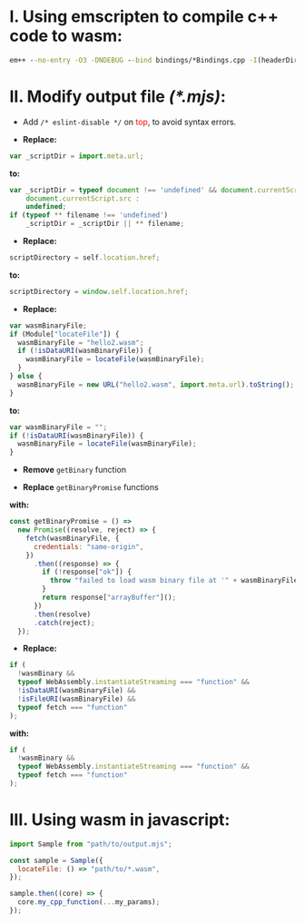 <style>
    red { color: Red }
</style>

# I. Using emscripten to compile c++ code to wasm:

```cmd
em++ --no-entry -O3 -DNDEBUG --bind bindings/*Bindings.cpp -I(headerDir) source/*.cpp -s WASM=1 -s EXPORT_ES6=1 -s MODULARIZE=1 -o *.mjs
```

# II. Modify output file _(\*.mjs)_:

- Add `/* eslint-disable */` on <red>top</red>, to avoid syntax errors.

- **Replace:**

```js
var _scriptDir = import.meta.url;
```

**to:**

```js
var _scriptDir = typeof document !== 'undefined' && document.currentScript ?
    document.currentScript.src :
    undefined;
if (typeof ** filename !== 'undefined')
    _scriptDir = _scriptDir || ** filename;
```

- **Replace:**

```js
scriptDirectory = self.location.href;
```

**to:**

```js
scriptDirectory = window.self.location.href;
```

- **Replace:**

```js
var wasmBinaryFile;
if (Module["locateFile"]) {
  wasmBinaryFile = "hello2.wasm";
  if (!isDataURI(wasmBinaryFile)) {
    wasmBinaryFile = locateFile(wasmBinaryFile);
  }
} else {
  wasmBinaryFile = new URL("hello2.wasm", import.meta.url).toString();
}
```

**to:**

```js
var wasmBinaryFile = "";
if (!isDataURI(wasmBinaryFile)) {
  wasmBinaryFile = locateFile(wasmBinaryFile);
}
```

- **Remove** `getBinary` function

- **Replace** `getBinaryPromise` functions

**with:**

```js
const getBinaryPromise = () =>
  new Promise((resolve, reject) => {
    fetch(wasmBinaryFile, {
      credentials: "same-origin",
    })
      .then((response) => {
        if (!response["ok"]) {
          throw "failed to load wasm binary file at '" + wasmBinaryFile + "'";
        }
        return response["arrayBuffer"]();
      })
      .then(resolve)
      .catch(reject);
  });
```

- **Replace:**

```js
if (
  !wasmBinary &&
  typeof WebAssembly.instantiateStreaming === "function" &&
  !isDataURI(wasmBinaryFile) &&
  !isFileURI(wasmBinaryFile) &&
  typeof fetch === "function"
);
```

**with:**

```js
if (
  !wasmBinary &&
  typeof WebAssembly.instantiateStreaming === "function" &&
  typeof fetch === "function"
);
```

# III. Using wasm in javascript:

```js
import Sample from "path/to/output.mjs";

const sample = Sample({
  locateFile: () => "path/to/*.wasm",
});

sample.then((core) => {
  core.my_cpp_function(...my_params);
});
```
